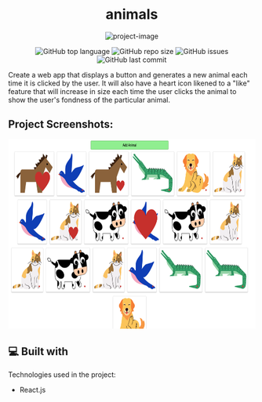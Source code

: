 <h1 align="center" id="title">animals</h1>

<p align="center"><img src="https://socialify.git.ci/Spawn9986/animals/image?language=1&amp;name=1&amp;owner=1&amp;theme=Auto" alt="project-image"></p>

<p align="center">
<img alt="GitHub top language" src="https://img.shields.io/github/languages/top/Spawn9986/animals?logo=GitHub&style=flat-square"> <img alt="GitHub repo size" src="https://img.shields.io/github/repo-size/Spawn9986/animals?logo=Github&style=flat-square"> <img alt="GitHub issues" src="https://img.shields.io/github/issues/Spawn9986/animals?logo=GitHub&style=flat-square"> <img alt="GitHub last commit" src="https://img.shields.io/github/last-commit/Spawn9986/animals?logo=GitHub&style=flat-square">
</p>

<p id="description">Create a web app that displays a button and generates a new animal each time it is clicked by the user. It will also have a heart icon likened to a "like" feature that will increase in size each time the user clicks the animal to show the user's fondness of the particular animal.</p>

<h2>Project Screenshots:</h2>

<p align="center">
<img src="https://github.com/Spawn9986/animals/blob/main/src/images/animalFinal.png" alt="project-screenshot" width="724" height="387/">
</p>

  
  
<h2>💻 Built with</h2>

Technologies used in the project:

*   React.js


